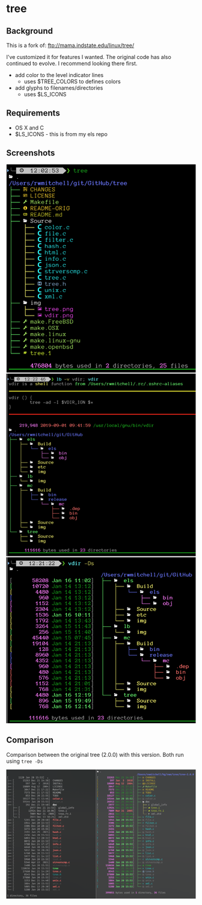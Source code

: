 # tree
## Background
This is a fork of:   ftp://mama.indstate.edu/linux/tree/

I've customized it for features I wanted.  The original code has also continued to evolve.  I recommend looking there first.

- add color to the level indicator lines
  - uses $TREE_COLORS to defines colors
- add glyphs to filenames/directories
  - uses $LS_ICONS

## Requirements
- OS X and C
- $LS_ICONS - this is from my els repo

## Screenshots
![tree](img/tree.png)
![vdir](img/vdir.png)
![vdir-size+date](img/vdir-size+date.png)

## Comparison
Comparison between the original tree (2.0.0) with this version.
Both run using ```tree -Ds```

![compare](img/compare.png)
